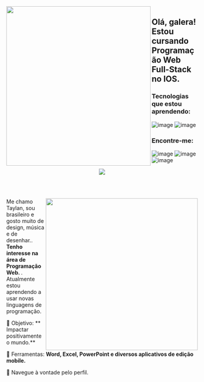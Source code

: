 <img align="left" width="380px" height="420px" src="https://github.com/TaylanHahn/TaylanHahn/assets/146947181/955bfe9b-8ff4-4cc6-bfb7-7c7edd0e9ebe">

## Olá, galera! Estou cursando Programação Web Full-Stack no IOS.

### Tecnologias que estou aprendendo:
![image](https://github.com/TaylanHahn/TaylanHahn/assets/146947181/b3ae8f33-8307-48e3-8293-8215a836cf1e)
![image](https://github.com/TaylanHahn/TaylanHahn/assets/146947181/97a8f778-fb53-4818-ad21-b57f378338e6)


### Encontre-me:
![image](https://github.com/TaylanHahn/TaylanHahn/assets/146947181/f7028d6f-91ec-44bf-9cf0-5b0a04d16fd3)
![image](https://github.com/TaylanHahn/TaylanHahn/assets/146947181/83763b65-9855-4c1f-a8a1-fd7fc797baca)
![image](https://github.com/TaylanHahn/TaylanHahn/assets/146947181/e0546c7f-6454-4bb7-b18b-a2d78e069d2f) 

</img>

<div align="center"



<a href="https://github.com/MarquinCss/github-readme-stats"><img align="center" src="https://github-readme-stats.vercel.app/api/top-langs/?username=TaylanHahn&layout=compact&theme=dark&hide_border=true" /></a> 





</img>

</div>

<br> <br>

<img src="https://raw.githubusercontent.com/MicaelliMedeiros/micaellimedeiros/master/image/computer-illustration.png" min-width="400px" max-width="400px" width="400px" align="right">

<p align="left"> 
  Me chamo Taylan, sou brasileiro e gosto muito de design, música e de desenhar.. <strong> Tenho interesse na área de Programação Web. </strong>. <br>
  Atualmente estou aprendendo a usar novas linguagens de programação.
</p>

<p align="left">
 
  🦄 Objetivo: ** Impactar positivamente o mundo.**
</p>

<p align="left">
</p>

  💼 Ferramentas:  **Word, Excel, PowerPoint e diversos aplicativos de edição mobile.**


<p align="left">
  💌 Navegue à vontade pelo perfil.
</p>

